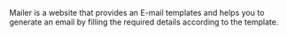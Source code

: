 
Mailer is a website that provides an E-mail templates and helps you to generate an email by filling the required details according to the template.
